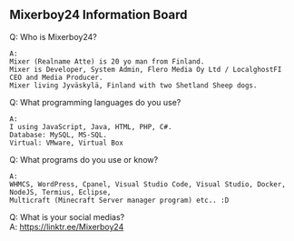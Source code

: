 ## Mixerboy24 Information Board    
    
   
Q: Who is Mixerboy24?    
```
A: 
Mixer (Realname Atte) is 20 yo man from Finland. 
Mixer is Developer, System Admin, Flero Media Oy Ltd / LocalghostFI CEO and Media Producer.    
Mixer living Jyväskylä, Finland with two Shetland Sheep dogs.    
```     
     
Q: What programming languages do you use?     
```
A: 
I using JavaScript, Java, HTML, PHP, C#.     
Database: MySQL, MS-SQL.
Virtual: VMware, Virtual Box
```
    
Q: What programs do you use or know?     
```
A:
WHMCS, WordPress, Cpanel, Visual Studio Code, Visual Studio, Docker, NodeJS, Termius, Eclipse,
Multicraft (Minecraft Server manager program) etc.. :D
```
      
Q: What is your social medias?     
A: https://linktr.ee/Mixerboy24

